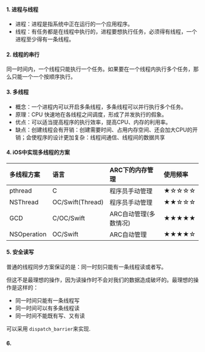 #### 1. 进程与线程

- 进程：进程是指系统中正在运行的一个应用程序。
- 线程：有任务都是在线程中执行的，进程要想执行任务，必须得有线程，一个进程至少得有一条线程。

#### 2. 线程的串行

同一时间内，一个线程只能执行一个任务。如果要在一个线程内执行多个任务，那么只能一个一个按顺序执行。

#### 3. 多线程

- 概念：一个进程内可以开启多条线程，多条线程可以并行执行多个任务。
- 原理：CPU 快速地在各线程之间调度，形成了并发执行的假象。
- 优点：可以适当提高程序的执行效率，提高CPU、内存的利用率。
- 缺点：创建线程会有开销：创建需要时间、占用内存空间、还会加大CPU的开销；会使程序的设计更加复杂：线程间通信、线程间的数据共享

#### 4. iOS中实现多线程的方案

| 多线程方案  | 语言             | ARC下的内存管理       | 使用频率 |
| :---------- | :--------------- | :-------------------- | :------- |
| pthread     | C                | 程序员手动管理        | ★☆☆☆☆    |
| NSThread    | OC/Swift(Thread) | 程序员手动管理        | ★★☆☆☆    |
| GCD         | C/OC/Swift       | ARC自动管理(多数情况) | ★★★★★    |
| NSOperation | OC/Swift         | ARC自动管理           | ★★★★☆    |

#### 5. 安全读写

普通的线程同步方案保证的是：同一时刻只能有一条线程读或者写。

但这不是最理想的操作，因为读操作时不会对我们的数据造成破坏的。最理想的操作是这样的：

- 同一时间只能有一条线程写
- 同一时间可以有多条线程读
- 同一时间不能既有写、又有读

可以采用 `dispatch_barrier`来实现.

#### 6.

